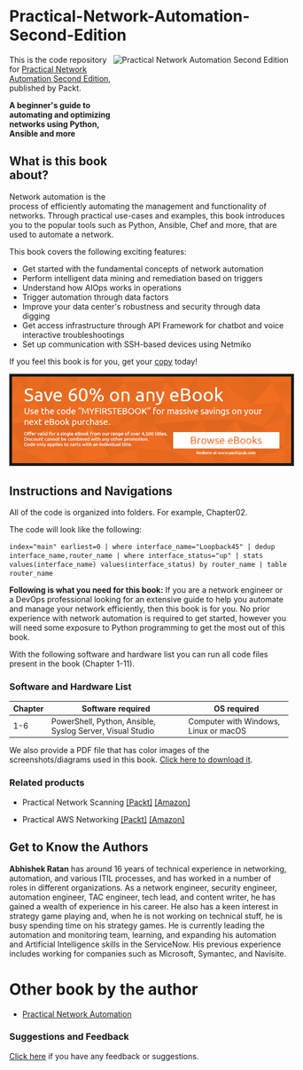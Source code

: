 # Practical-Network-Automation-Second-Edition

<a href="https://www.packtpub.com/virtualization-and-cloud/implementing-azure-solutions-second-edition?utm_source=github&utm_medium=repository&utm_campaign=9781789343045"><img src="https://packt-type-cloud.s3.amazonaws.com/uploads/sites/3188/2018/12/9781789955651.png" alt="Practical Network Automation Second Edition" height="256px" align="right"></a>

This is the code repository for [Practical Network Automation Second Edition](https://www.packtpub.com/virtualization-and-cloud/implementing-azure-solutions-second-edition?utm_source=github&utm_medium=repository&utm_campaign=9781789343045), published by Packt.

**A beginner's guide to automating and optimizing networks using Python, Ansible and more**

## What is this book about?
Network automation is the process of efficiently automating the management and functionality of networks. Through practical use-cases and examples, this book introduces you to the popular tools such as Python, Ansible, Chef and more, that are used to automate a network.

This book covers the following exciting features:
* Get started with the fundamental concepts of network automation
* Perform intelligent data mining and remediation based on triggers
* Understand how AIOps works in operations
* Trigger automation through data factors
* Improve your data center's robustness and security through data digging
* Get access infrastructure through API Framework for chatbot and voice interactive troubleshootings
* Set up communication with SSH-based devices using Netmiko

If you feel this book is for you, get your [copy](https://www.amazon.com/dp/1789343046) today!

<a href="https://www.packtpub.com/?utm_source=github&utm_medium=banner&utm_campaign=GitHubBanner"><img src="https://raw.githubusercontent.com/PacktPublishing/GitHub/master/GitHub.png" 
alt="https://www.packtpub.com/" border="5" /></a>

## Instructions and Navigations
All of the code is organized into folders. For example, Chapter02.

The code will look like the following:
```
index="main" earliest=0 | where interface_name="Loopback45" | dedup interface_name,router_name | where interface_status="up" | stats values(interface_name) values(interface_status) by router_name | table router_name

```

**Following is what you need for this book:**
If you are a network engineer or a DevOps professional looking for an extensive guide to help you automate and manage your network efficiently, then this book is for you. No prior experience with network automation is required to get started, however you will need some exposure to Python programming to get the most out of this book.

With the following software and hardware list you can run all code files present in the book (Chapter 1-11).
### Software and Hardware List
| Chapter | Software required | OS required |
| -------- | ------------------------------------ | ----------------------------------- |
| 1-6| PowerShell, Python, Ansible, Syslog Server, Visual Studio  | Computer with Windows, Linux or macOS |


We also provide a PDF file that has color images of the screenshots/diagrams used in this book. [Click here to download it](https://www.packtpub.com/sites/default/files/downloads/9781789955651_ColorImages.pdf).

### Related products <Paste books from the Other books you may enjoy section>
* Practical Network Scanning [[Packt]](https://www.packtpub.com/networking-and-servers/practical-network-scanning?utm_source=github&utm_medium=repository&utm_campaign=9781788839235) [[Amazon]](https://www.amazon.com/dp/1788839234)

* Practical AWS Networking [[Packt]](https://www.packtpub.com/virtualization-and-cloud/practical-aws-networking?utm_source=github&utm_medium=repository&utm_campaign=9781788398299) [[Amazon]](https://www.amazon.com/dp/1788398297)
## Get to Know the Authors
**Abhishek Ratan**
has around 16 years of technical experience in networking, automation, and various ITIL processes, and has worked in a number of roles in different organizations. As a network engineer, security engineer, automation engineer, TAC engineer, tech lead, and content writer, he has gained a wealth of experience in his career. He also has a keen interest in strategy game playing and, when he is not working on technical stuff, he is busy spending time on his strategy games. He is currently leading the automation and monitoring team, learning, and expanding his automation and Artificial Intelligence skills in the ServiceNow. His previous experience includes working for companies such as Microsoft, Symantec, and Navisite.

# Other book by the author
* [Practical Network Automation](https://www.packtpub.com/networking-and-servers/practical-network-automation?utm_source=github&utm_medium=repository&utm_campaign=9781788299466)

### Suggestions and Feedback
[Click here](https://docs.google.com/forms/d/e/1FAIpQLSdy7dATC6QmEL81FIUuymZ0Wy9vH1jHkvpY57OiMeKGqib_Ow/viewform) if you have any feedback or suggestions.


